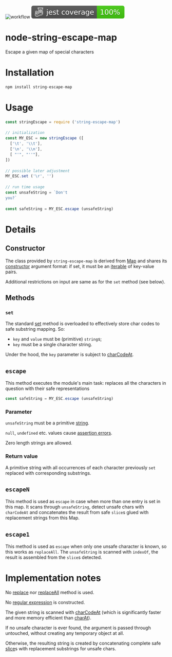 ![workflow](https://github.com/do-/node-string-escape-map/actions/workflows/main.yml/badge.svg)
![Jest coverage](./badges/coverage-jest%20coverage.svg)

# node-string-escape-map
Escape a given map of special characters

# Installation
```sh
npm install string-escape-map
```

# Usage
```js
const stringEscape = require ('string-escape-map')

// initialization
const MY_ESC = new stringEscape ([
  ['\t', '\\t'],
  ['\n', '\\n'],
  [ "'", "''"],
])

// possible later adjustment
MY_ESC.set ('\r', '')

// run time usage
const unsafeString = `Don't
you?`

const safeString = MY_ESC.escape (unsafeString)
```
# Details
## Constructor 

The class provided by `string-escape-map` is derived from [Map](https://developer.mozilla.org/en-US/docs/Web/JavaScript/Reference/Global_Objects/Map) and shares its [constructor](https://developer.mozilla.org/en-US/docs/Web/JavaScript/Reference/Global_Objects/Map/Map) argument format: if set, it must be an [iterable](https://developer.mozilla.org/en-US/docs/Web/JavaScript/Reference/Iteration_protocols) of key-value pairs.

Additional restrictions on input are same as for the `set` method (see below).

## Methods
### `set`

The standard [set](https://developer.mozilla.org/en-US/docs/Web/JavaScript/Reference/Global_Objects/Map/set) method is overloaded to effectively store char codes to safe substring mapping. So:

* `key` and `value` must be (primitive) `string`s;
* `key` must be a single character string. 

Under the hood, the `key` parameter is subject to [charCodeAt](https://developer.mozilla.org/en-US/docs/Web/JavaScript/Reference/Global_Objects/String/charCodeAt).

## `escape`

This method executes the module's main task: replaces all the characters in question with their safe representations

```js
const safeString = MY_ESC.escape (unsafeString)
```

### Parameter

`unsafeString` must be a primitive [string](https://developer.mozilla.org/en-US/docs/Web/JavaScript/Reference/Global_Objects/String). 

`null`, `undefined` etc. values cause [assertion errors](https://nodejs.org/dist/latest-v16.x/docs/api/assert.html#class-assertassertionerror). 

Zero length strings are allowed.

### Return value

A primitive string with all occurrences of each character previously `set` replaced with corresponding substrings.

## `escapeN`

This method is used as `escape` in case when more than one entry is set in this map. It scans through `unsafeString`, detect unsafe chars with `charCodeAt` and concatenates the result from safe `slice`s glued with replacement strings from this Map.

## `escape1`

This method is used as `escape` when only one unsafe character is known, so this works as `replaceAll`. The `unsafeString` is scanned with `indexOf`, the result is assembled from the `slice`s detected.

# Implementation notes

No [replace](https://developer.mozilla.org/en-US/docs/Web/JavaScript/Reference/Global_Objects/String/replace) nor [replaceAll](https://developer.mozilla.org/en-US/docs/Web/JavaScript/Reference/Global_Objects/String/https://developer.mozilla.org/en-US/docs/Web/JavaScript/Reference/Global_Objects/String/replaceAll) method is used.

No [regular expression](https://developer.mozilla.org/en-US/docs/Web/JavaScript/Reference/Global_Objects/RegExp) is constructed.

The given string is scanned with [charCodeAt](https://developer.mozilla.org/en-US/docs/Web/JavaScript/Reference/Global_Objects/String/charCodeAt) (which is significantly faster and more memory efficient than [charAt](https://developer.mozilla.org/en-US/docs/Web/JavaScript/Reference/Global_Objects/String/charAt)).

If no unsafe character is ever found, the argument is passed through untouched, without creating any temporary object at all.

Otherwise, the resulting string is created by concatenating complete safe [slice](https://developer.mozilla.org/en-US/docs/Web/JavaScript/Reference/Global_Objects/String/slice)s with replacement substrings for unsafe chars.
